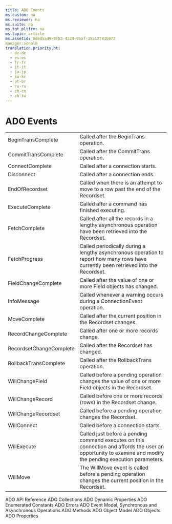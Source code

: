 ```yaml
---
title: ADO Events
ms.custom: na
ms.reviewer: na
ms.suite: na
ms.tgt_pltfrm: na
ms.topic: article
ms.assetid: 0ded5ad9-8f83-4224-95af-38512783b972
manager:sonalm
translation.priority.ht: 
  - de-de
  - es-es
  - fr-fr
  - it-it
  - ja-jp
  - ko-kr
  - pt-br
  - ru-ru
  - zh-cn
  - zh-tw
---
```

# ADO Events
<?xml version="1.0" encoding="utf-8"?>
<developerOrientationDocument xmlns="http://ddue.schemas.microsoft.com/authoring/2003/5" xmlns:xlink="http://www.w3.org/1999/xlink" xmlns:xsi="http://www.w3.org/2001/XMLSchema-instance" xsi:schemaLocation="http://ddue.schemas.microsoft.com/authoring/2003/5 http://dduestorage.blob.core.windows.net/ddueschema/developer.xsd">
  <introduction>
    <table xmlns:caps="http://schemas.microsoft.com/build/caps/2013/11">
      <tbody>
        <tr>
          <TD>
            <para>             <legacyLink xlink:href="ec4e4b38-e9c6-4757-b2ef-4e468ae5f1d8">BeginTransComplete</legacyLink>           </para>
          </TD>
          <TD>
            <para>Called after the <legacyBold>BeginTrans</legacyBold> operation.</para>
          </TD>
        </tr>
        <tr>
          <TD>
            <para>             <legacyLink xlink:href="ec4e4b38-e9c6-4757-b2ef-4e468ae5f1d8">CommitTransComplete</legacyLink>           </para>
          </TD>
          <TD>
            <para>Called after the <legacyBold>CommitTrans</legacyBold> operation.</para>
          </TD>
        </tr>
        <tr>
          <TD>
            <para>             <legacyLink xlink:href="568f5252-d069-4d99-a01b-2ada87ad1304">ConnectComplete</legacyLink>           </para>
          </TD>
          <TD>
            <para>Called after a connection starts.</para>
          </TD>
        </tr>
        <tr>
          <TD>
            <para>             <legacyLink xlink:href="568f5252-d069-4d99-a01b-2ada87ad1304">Disconnect</legacyLink>           </para>
          </TD>
          <TD>
            <para>Called after a connection ends.</para>
          </TD>
        </tr>
        <tr>
          <TD>
            <para>             <legacyLink xlink:href="475de5e2-f634-4954-9edf-0027a6ba38d6">EndOfRecordset</legacyLink>           </para>
          </TD>
          <TD>
            <para>Called when there is an attempt to move to a row past the end of the <legacyBold>Recordset</legacyBold>.</para>
          </TD>
        </tr>
        <tr>
          <TD>
            <para>             <legacyLink xlink:href="62470d42-e511-494c-bec4-ad4591734b7b">ExecuteComplete</legacyLink>           </para>
          </TD>
          <TD>
            <para>Called after a command has finished executing.</para>
          </TD>
        </tr>
        <tr>
          <TD>
            <para>             <legacyLink xlink:href="a28d3858-566c-468d-b070-d1de4339fbea">FetchComplete</legacyLink>           </para>
          </TD>
          <TD>
            <para>Called after all the records in a lengthy asynchronous operation have been retrieved into the <legacyBold>Recordset</legacyBold>.</para>
          </TD>
        </tr>
        <tr>
          <TD>
            <para>             <legacyLink xlink:href="301716fd-81fc-40eb-8a04-221ef7ab410e">FetchProgress</legacyLink>           </para>
          </TD>
          <TD>
            <para>Called periodically during a lengthy asynchronous operation to report how many rows have currently been retrieved into the <legacyBold>Recordset</legacyBold>.</para>
          </TD>
        </tr>
        <tr>
          <TD>
            <para>             <legacyLink xlink:href="3e49fb89-c45b-4d39-823e-3cc887c59b37">FieldChangeComplete</legacyLink>           </para>
          </TD>
          <TD>
            <para>Called after the value of one or more <legacyBold>Field</legacyBold> objects has changed.</para>
          </TD>
        </tr>
        <tr>
          <TD>
            <para>             <legacyLink xlink:href="468c87dd-e3bc-4084-9941-94d10743d4e9">InfoMessage</legacyLink>           </para>
          </TD>
          <TD>
            <para>Called whenever a warning occurs during a <legacyBold>ConnectionEvent</legacyBold> operation.</para>
          </TD>
        </tr>
        <tr>
          <TD>
            <para>             <legacyLink xlink:href="1a3d1042-4f30-4526-a0c7-853c242496db">MoveComplete</legacyLink>           </para>
          </TD>
          <TD>
            <para>Called after the current position in the <legacyBold>Recordset</legacyBold> changes.</para>
          </TD>
        </tr>
        <tr>
          <TD>
            <para>             <legacyLink xlink:href="cbc369fd-63af-4a7d-96ae-efa91b78ca69">RecordChangeComplete</legacyLink>           </para>
          </TD>
          <TD>
            <para>Called after one or more records change.</para>
          </TD>
        </tr>
        <tr>
          <TD>
            <para>             <legacyLink xlink:href="d5d44659-e0d9-46d9-a297-99c43555082f">RecordsetChangeComplete</legacyLink>           </para>
          </TD>
          <TD>
            <para>Called after the <legacyBold>Recordset</legacyBold> has changed.</para>
          </TD>
        </tr>
        <tr>
          <TD>
            <para>             <legacyLink xlink:href="ec4e4b38-e9c6-4757-b2ef-4e468ae5f1d8">RollbackTransComplete</legacyLink>           </para>
          </TD>
          <TD>
            <para>Called after the <legacyBold>RollbackTrans</legacyBold> operation.</para>
          </TD>
        </tr>
        <tr>
          <TD>
            <para>             <legacyLink xlink:href="3e49fb89-c45b-4d39-823e-3cc887c59b37">WillChangeField</legacyLink>           </para>
          </TD>
          <TD>
            <para>Called before a pending operation changes the value of one or more <legacyBold>Field</legacyBold> objects in the <legacyBold>Recordset</legacyBold>.</para>
          </TD>
        </tr>
        <tr>
          <TD>
            <para>             <legacyLink xlink:href="cbc369fd-63af-4a7d-96ae-efa91b78ca69">WillChangeRecord</legacyLink>           </para>
          </TD>
          <TD>
            <para>Called before one or more records (rows) in the <legacyBold>Recordset</legacyBold> change.</para>
          </TD>
        </tr>
        <tr>
          <TD>
            <para>             <legacyLink xlink:href="d5d44659-e0d9-46d9-a297-99c43555082f">WillChangeRecordset</legacyLink>           </para>
          </TD>
          <TD>
            <para>Called before a pending operation changes the <legacyBold>Recordset</legacyBold>.</para>
          </TD>
        </tr>
        <tr>
          <TD>
            <para>             <legacyLink xlink:href="da561d58-eb58-446c-a4fd-1838c76073c0">WillConnect</legacyLink>           </para>
          </TD>
          <TD>
            <para>Called before a connection starts.</para>
          </TD>
        </tr>
        <tr>
          <TD>
            <para>             <legacyLink xlink:href="dd755e46-f589-48a3-93a9-51ff998d44b5">WillExecute</legacyLink>           </para>
          </TD>
          <TD>
            <para>Called just before a pending command executes on this connection and affords the user an opportunity to examine and modify the pending execution parameters.</para>
          </TD>
        </tr>
        <tr>
          <TD>
            <para>             <legacyLink xlink:href="1a3d1042-4f30-4526-a0c7-853c242496db">WillMove</legacyLink>           </para>
          </TD>
          <TD>
            <para>The <legacyBold>WillMove</legacyBold> event is called <legacyItalic>before</legacyItalic> a pending operation changes the current position in the <legacyBold>Recordset</legacyBold>.</para>
          </TD>
        </tr>
      </tbody>
    </table>
  </introduction>
  <relatedTopics>
<link xlink:href="bfd96a4b-c913-45aa-9e4c-ec86ac364f3a">ADO API Reference</link>
<link xlink:href="b5e1d26d-b41d-4e35-8c7c-972426473dfb">ADO Collections</link>
<link xlink:href="d7b06d72-f792-4328-93a2-5006b9e2c581">ADO Dynamic Properties</link>
<link xlink:href="c97ed131-1a93-463c-9e61-22f029b0c474">ADO Enumerated Constants</link>
<link xlink:href="0ce201c3-6657-4c87-ae81-0d7dc5b5a431">ADO Errors</link>
<link xlink:href="e9003457-0762-48b3-942f-0820266b158f">ADO Event Model, Synchronous and Asynchronous Operations</link>
<link xlink:href="a38c5670-ba28-44f3-bd5b-fcb46880e904">ADO Methods</link>
<link xlink:href="4aca9838-1ec6-4084-bd63-dc2d17d8ab7d">ADO Object Model</link>
<link xlink:href="d0b7e254-c89f-4406-b846-a060ef038c30">ADO Objects</link>
<link xlink:href="0ac0d1a7-6c7a-4f4c-b115-428935e0f98b">ADO Properties</link>
</relatedTopics>
</developerOrientationDocument>